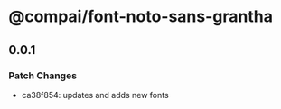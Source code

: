# @compai/font-noto-sans-grantha

## 0.0.1
### Patch Changes

- ca38f854: updates and adds new fonts
